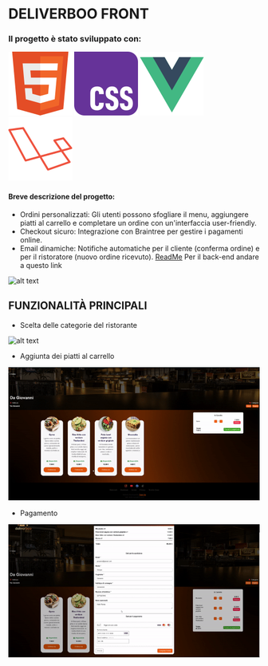 # DELIVERBOO FRONT
### Il progetto è stato sviluppato con:

<img src="/readmeImages/w3_html5-icon.svg"> <img src="/readmeImages/w3_css-icon.svg">
<img src="/readmeImages/vuejs-icon.svg"> <img src="/readmeImages/laravel-icon.svg">

#### Breve descrizione del progetto: 
- Ordini personalizzati: Gli utenti possono sfogliare il menu, aggiungere piatti al carrello e completare un ordine con un'interfaccia user-friendly.
- Checkout sicuro: Integrazione con Braintree per gestire i pagamenti online.
- Email dinamiche: Notifiche automatiche per il cliente (conferma ordine) e per il ristoratore (nuovo ordine ricevuto).
[ReadMe](https://github.com/GiorgioDordo/deliveboo-back-end) <a src="https://github.com/GiorgioDordo/deliveboo-back-end">Per il back-end andare a questo link</a>

![alt text](</readmeImages/home.png>)

## FUNZIONALITÀ PRINCIPALI
- Scelta delle categorie del ristorante


![alt text](</readmeImages/categorie.gif>)


- Aggiunta dei piatti al carrello


![alt text](</readmeImages/carrello.gif>)


- Pagamento


![alt text](</readmeImages/pagamento.gif>)
